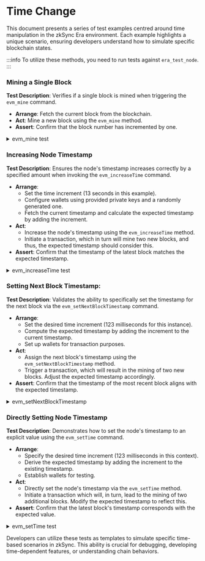 # Time Change

This document presents a series of test examples centred around time manipulation in the zkSync Era environment. Each example highlights a unique scenario, ensuring developers understand how to simulate specific blockchain states.

:::info
To utilize these methods, you need to run tests against `era_test_node`.
:::

### **Mining a Single Block**

**Test Description**: Verifies if a single block is mined when triggering the `evm_mine` command.

- **Arrange**: Fetch the current block from the blockchain.
- **Act**: Mine a new block using the `evm_mine` method.
- **Assert**: Confirm that the block number has incremented by one.

<details>

<summary>evm_mine test</summary>

```typescript
describe("evm_mine", function () {
  it("Should mine one block", async function () {
    // Arrange
    const startingBlock = await provider.getBlock("latest");

    // Act
    await provider.send("evm_mine", []);

    // Assert
    const latestBlock = await provider.getBlock("latest");
    expect(latestBlock.number).to.equal(startingBlock.number + 1);
  });
});
```

</details>

### **Increasing Node Timestamp**

**Test Description**: Ensures the node's timestamp increases correctly by a specified amount when invoking the `evm_increaseTime` command.

- **Arrange**:
  - Set the time increment (13 seconds in this example).
  - Configure wallets using provided private keys and a randomly generated one.
  - Fetch the current timestamp and calculate the expected timestamp by adding the increment.
- **Act**:
  - Increase the node's timestamp using the `evm_increaseTime` method.
  - Initiate a transaction, which in turn will mine two new blocks, and thus, the expected timestamp should consider this.
- **Assert**: Confirm that the timestamp of the latest block matches the expected timestamp.

<details>

<summary>evm_increaseTime test</summary>

```typescript
describe("evm_increaseTime", function () {
  it("Should increase current timestamp of the node", async function () {
    // Arrange
    const timeIncreaseInSeconds = 13;
    const wallet = new Wallet(RichAccounts[0].PrivateKey, provider);
    const userWallet = Wallet.createRandom().connect(provider);
    let expectedTimestamp: number = await provider.send("config_getCurrentTimestamp", []);
    expectedTimestamp += timeIncreaseInSeconds * 1000;

    // Act
    await provider.send("evm_increaseTime", [timeIncreaseInSeconds]);

    await wallet.sendTransaction({
      to: userWallet.address,
      value: ethers.utils.parseEther("0.1"),
    });
    expectedTimestamp += 2; // New transaction will add two blocks

    // Assert
    const newBlockTimestamp = (await provider.getBlock("latest")).timestamp;
    expect(newBlockTimestamp).to.equal(expectedTimestamp);
  });
});
```

</details>

### **Setting Next Block Timestamp:**

**Test Description**: Validates the ability to specifically set the timestamp for the next block via the `evm_setNextBlockTimestamp` command.

- **Arrange**:
  - Set the desired time increment (123 milliseconds for this instance).
  - Compute the expected timestamp by adding the increment to the current timestamp.
  - Set up wallets for transaction purposes.
- **Act**:
  - Assign the next block's timestamp using the `evm_setNextBlockTimestamp` method.
  - Trigger a transaction, which will result in the mining of two new blocks. Adjust the expected timestamp accordingly.
- **Assert**: Confirm that the timestamp of the most recent block aligns with the expected timestamp.

<details>

<summary>evm_setNextBlockTimestamp</summary>

```typescript
describe("evm_setNextBlockTimestamp", function () {
  it("Should set current timestamp of the node to specific value", async function () {
    // Arrange
    const timeIncreaseInMS = 123;
    let expectedTimestamp: number = await provider.send("config_getCurrentTimestamp", []);
    expectedTimestamp += timeIncreaseInMS;
    const wallet = new Wallet(RichAccounts[0].PrivateKey, provider);
    const userWallet = Wallet.createRandom().connect(provider);

    // Act
    await provider.send("evm_setNextBlockTimestamp", [expectedTimestamp]);

    await wallet.sendTransaction({
      to: userWallet.address,
      value: ethers.utils.parseEther("0.1"),
    });
    expectedTimestamp += 2; // New transaction will add two blocks

    // Assert
    const newBlockTimestamp = (await provider.getBlock("latest")).timestamp;
    expect(newBlockTimestamp).to.equal(expectedTimestamp);
  });
});
```

</details>

### **Directly Setting Node Timestamp**

**Test Description**: Demonstrates how to set the node's timestamp to an explicit value using the `evm_setTime` command.

- **Arrange**:
  - Specify the desired time increment (123 milliseconds in this context).
  - Derive the expected timestamp by adding the increment to the existing timestamp.
  - Establish wallets for testing.
- **Act**:
  - Directly set the node's timestamp via the `evm_setTime` method.
  - Initiate a transaction which will, in turn, lead to the mining of two additional blocks. Modify the expected timestamp to reflect this.
- **Assert**: Confirm that the latest block's timestamp corresponds with the expected value.

<details>

<summary>evm_setTime test</summary>

```typescript
describe("evm_setTime", function () {
  it("Should set current timestamp of the node to specific value", async function () {
    // Arrange
    const timeIncreaseInMS = 123;
    let expectedTimestamp: number = await provider.send("config_getCurrentTimestamp", []);
    expectedTimestamp += timeIncreaseInMS;
    const wallet = new Wallet(RichAccounts[0].PrivateKey, provider);
    const userWallet = Wallet.createRandom().connect(provider);

    // Act
    await provider.send("evm_setTime", [expectedTimestamp]);

    await wallet.sendTransaction({
      to: userWallet.address,
      value: ethers.utils.parseEther("0.1"),
    });
    expectedTimestamp += 2; // New transaction will add two blocks

    // Assert
    const newBlockTimestamp = (await provider.getBlock("latest")).timestamp;
    expect(newBlockTimestamp).to.equal(expectedTimestamp);
  });
});
```

</details>

Developers can utilize these tests as templates to simulate specific time-based scenarios in zkSync. This ability is crucial for debugging, developing time-dependent features, or understanding chain behaviors.
